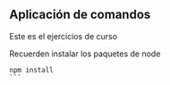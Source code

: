 ## Aplicación de comandos

Este es el ejercicios de curso

Recuerden instalar los paquetes de node

````
npm install
```